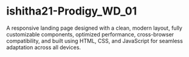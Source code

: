 # ishitha21-Prodigy_WD_01
A responsive landing page designed with a clean, modern layout, fully customizable components, optimized performance, cross-browser compatibility, and built using HTML, CSS, and JavaScript for seamless adaptation across all devices.
